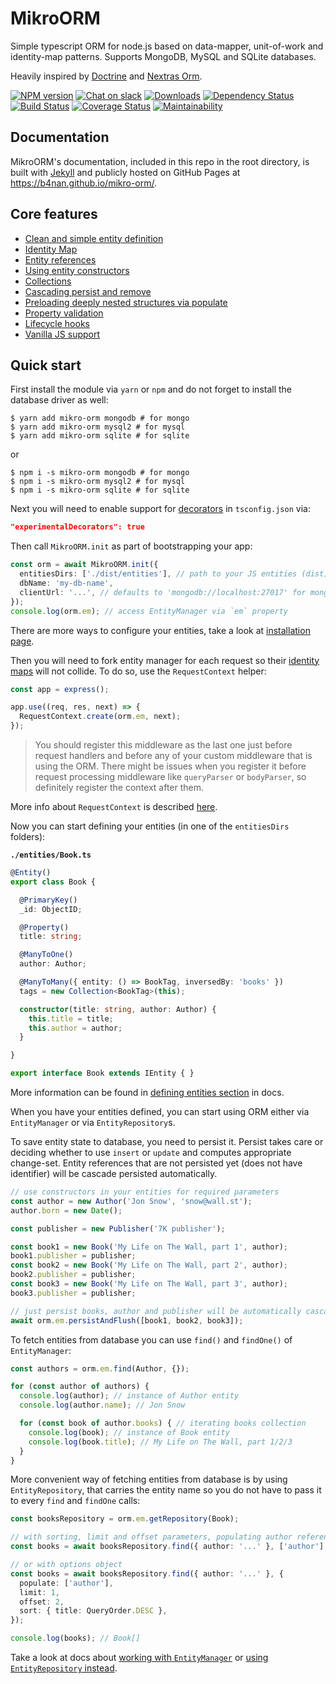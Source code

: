 # MikroORM

Simple typescript ORM for node.js based on data-mapper, unit-of-work and identity-map patterns. Supports MongoDB,
MySQL and SQLite databases. 

Heavily inspired by [Doctrine](https://www.doctrine-project.org/) and [Nextras Orm](https://nextras.org/orm/).

[![NPM version](https://img.shields.io/npm/v/mikro-orm.svg)](https://www.npmjs.com/package/mikro-orm)
[![Chat on slack](https://img.shields.io/badge/chat-on%20slack-blue.svg)](https://join.slack.com/t/mikroorm/shared_invite/enQtNTM1ODYzMzM4MDk3LTBmZDNlODBhYjcxNGZlMTkyYzJmODAwMDhjODc0ZTM2MzQ2Y2VkOGM0ODYzYTJjMDRiZDdjMmIxYjI2OTY0Y2U)
[![Downloads](https://img.shields.io/npm/dm/mikro-orm.svg)](https://www.npmjs.com/package/mikro-orm)
[![Dependency Status](https://david-dm.org/B4nan/mikro-orm.svg)](https://david-dm.org/B4nan/mikro-orm)
[![Build Status](https://travis-ci.com/B4nan/mikro-orm.svg?branch=master)](https://travis-ci.com/B4nan/mikro-orm)
[![Coverage Status](https://img.shields.io/coveralls/B4nan/mikro-orm.svg)](https://coveralls.io/r/B4nan/mikro-orm?branch=master)
[![Maintainability](https://api.codeclimate.com/v1/badges/27999651d3adc47cfa40/maintainability)](https://codeclimate.com/github/B4nan/mikro-orm/maintainability)

## Documentation

MikroORM's documentation, included in this repo in the root directory, is built with 
[Jekyll](https://jekyllrb.com/) and publicly hosted on GitHub Pages at https://b4nan.github.io/mikro-orm/.

## Core features

- [Clean and simple entity definition](https://b4nan.github.io/mikro-orm/defining-entities/)
- [Identity Map](https://b4nan.github.io/mikro-orm/identity-map/)
- [Entity references](https://b4nan.github.io/mikro-orm/entity-references/)
- [Using entity constructors](https://b4nan.github.io/mikro-orm/using-entity-constructors/)
- [Collections](https://b4nan.github.io/mikro-orm/collections/)
- [Cascading persist and remove](https://b4nan.github.io/mikro-orm/cascading/)
- [Preloading deeply nested structures via populate](https://b4nan.github.io/mikro-orm/nested-populate/)
- [Property validation](https://b4nan.github.io/mikro-orm/property-validation/)
- [Lifecycle hooks](https://b4nan.github.io/mikro-orm/lifecycle-hooks/)
- [Vanilla JS support](https://b4nan.github.io/mikro-orm/usage-with-js/)

## Quick start

First install the module via `yarn` or `npm` and do not forget to install the database driver as well:

```
$ yarn add mikro-orm mongodb # for mongo
$ yarn add mikro-orm mysql2 # for mysql
$ yarn add mikro-orm sqlite # for sqlite
```

or

```
$ npm i -s mikro-orm mongodb # for mongo
$ npm i -s mikro-orm mysql2 # for mysql
$ npm i -s mikro-orm sqlite # for sqlite
```

Next you will need to enable support for [decorators](https://www.typescriptlang.org/docs/handbook/decorators.html)
in `tsconfig.json` via:

```json
"experimentalDecorators": true
```

Then call `MikroORM.init` as part of bootstrapping your app:

```typescript
const orm = await MikroORM.init({
  entitiesDirs: ['./dist/entities'], // path to your JS entities (dist), relative to `baseDir`
  dbName: 'my-db-name',
  clientUrl: '...', // defaults to 'mongodb://localhost:27017' for mongodb driver
});
console.log(orm.em); // access EntityManager via `em` property
```

There are more ways to configure your entities, take a look at 
[installation page](https://b4nan.github.io/mikro-orm/identity-map/#request-context).

Then you will need to fork entity manager for each request so their 
[identity maps](https://b4nan.github.io/mikro-orm/identity-map/) will not collide. 
To do so, use the `RequestContext` helper:

```typescript
const app = express();

app.use((req, res, next) => {
  RequestContext.create(orm.em, next);
});
```

> You should register this middleware as the last one just before request handlers and before
> any of your custom middleware that is using the ORM. There might be issues when you register 
> it before request processing middleware like `queryParser` or `bodyParser`, so definitely 
> register the context after them. 

More info about `RequestContext` is described [here](https://b4nan.github.io/mikro-orm/identity-map/#request-context).

Now you can start defining your entities (in one of the `entitiesDirs` folders):

**`./entities/Book.ts`**

```typescript
@Entity()
export class Book {

  @PrimaryKey()
  _id: ObjectID;

  @Property()
  title: string;

  @ManyToOne()
  author: Author;

  @ManyToMany({ entity: () => BookTag, inversedBy: 'books' })
  tags = new Collection<BookTag>(this);

  constructor(title: string, author: Author) {
    this.title = title;
    this.author = author;
  }

}

export interface Book extends IEntity { }
```

More information can be found in
[defining entities section](https://b4nan.github.io/mikro-orm/defining-entities/) in docs.

When you have your entities defined, you can start using ORM either via `EntityManager`
or via `EntityRepository`s.

To save entity state to database, you need to persist it. Persist takes care or deciding 
whether to use `insert` or `update` and computes appropriate change-set. Entity references
that are not persisted yet (does not have identifier) will be cascade persisted automatically. 

```typescript
// use constructors in your entities for required parameters
const author = new Author('Jon Snow', 'snow@wall.st');
author.born = new Date();

const publisher = new Publisher('7K publisher');

const book1 = new Book('My Life on The Wall, part 1', author);
book1.publisher = publisher;
const book2 = new Book('My Life on The Wall, part 2', author);
book2.publisher = publisher;
const book3 = new Book('My Life on The Wall, part 3', author);
book3.publisher = publisher;

// just persist books, author and publisher will be automatically cascade persisted
await orm.em.persistAndFlush([book1, book2, book3]);
```

To fetch entities from database you can use `find()` and `findOne()` of `EntityManager`: 

```typescript
const authors = orm.em.find(Author, {});

for (const author of authors) {
  console.log(author); // instance of Author entity
  console.log(author.name); // Jon Snow

  for (const book of author.books) { // iterating books collection
    console.log(book); // instance of Book entity
    console.log(book.title); // My Life on The Wall, part 1/2/3
  }
}
```

More convenient way of fetching entities from database is by using `EntityRepository`, that
carries the entity name so you do not have to pass it to every `find` and `findOne` calls:

```typescript
const booksRepository = orm.em.getRepository(Book);

// with sorting, limit and offset parameters, populating author references
const books = await booksRepository.find({ author: '...' }, ['author'], { title: QueryOrder.DESC }, 2, 1);

// or with options object
const books = await booksRepository.find({ author: '...' }, { 
  populate: ['author'],
  limit: 1,
  offset: 2,
  sort: { title: QueryOrder.DESC },
});

console.log(books); // Book[]
```

Take a look at docs about [working with `EntityManager`](https://b4nan.github.io/mikro-orm/entity-manager/)
or [using `EntityRepository` instead](https://b4nan.github.io/mikro-orm/repositories/).

